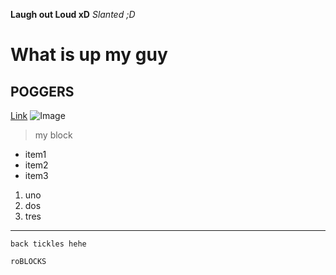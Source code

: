 **Laugh out Loud xD** 
*Slanted ;D*
# What is up my guy 
## POGGERS
[Link](https://sites.google.com/eng.ucsd.edu/cse-15l-spring-2022/schedule?authuser=0)
![Image](https://pas-wordpress-media.s3.us-east-1.amazonaws.com/wp-content/uploads/2013/03/website1.jpg)
> my block
* item1
* item2
* item3

1. uno
2. dos
3. tres

--- 

`back tickles hehe`

```
roBLOCKS
```
